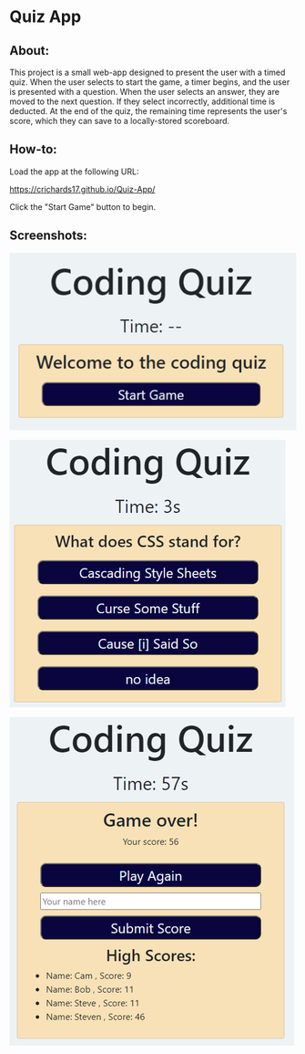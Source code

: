 # Quiz App

## About:

This project is a small web-app designed to present the user with a timed quiz. When the user selects to start the game, a timer begins, and the user is presented with a question. When the user selects an answer, they are moved to the next question. If they select incorrectly, additional time is deducted. At the end of the quiz, the remaining time represents the user's score, which they can save to a locally-stored scoreboard.

## How-to:

Load the app at the following URL:

https://crichards17.github.io/Quiz-App/

Click the "Start Game" button to begin.

## Screenshots:

![A user is presented with the Start Screen upon loading the quiz](Assets/images/Start-Screen.png)

![After selecting to start the game, the user is presented with a series of questions, each with multiple choice answers](Assets/images/Example-Question.png)

![Upon finishing the quiz, the user can save their score to the Scoreboard](Assets/images/Game-Over.png)
